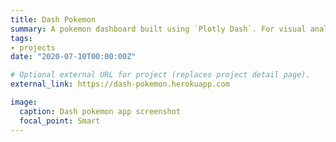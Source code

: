 ```yaml
---
title: Dash Pokemon
summary: A pokemon dashboard built using `Plotly Dash`. For visual analysis and pokemon type prediction. Can be useful for Pokemon related gaming.
tags:
- projects
date: "2020-07-10T00:00:00Z"

# Optional external URL for project (replaces project detail page).
external_link: https://dash-pokemon.herokuapp.com

image:
  caption: Dash pokemon app screenshot
  focal_point: Smart
---
```

